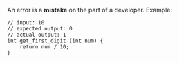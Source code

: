 An error is a **mistake** on the part of a developer.
Example:
```
// input: 10
// expected output: 0
// actual output: 1
int get_first_digit (int num) {
	return num / 10;
}
```
